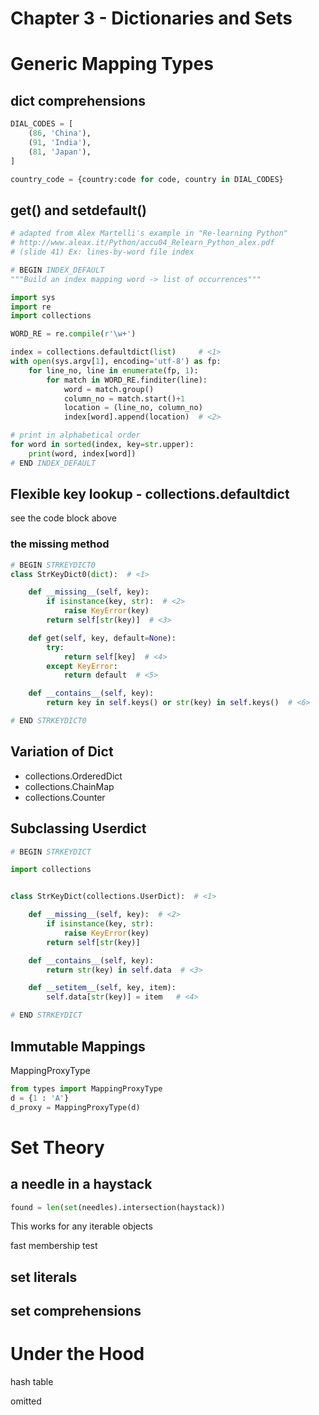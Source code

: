 # Chapter 3 - Dictionaries and Sets

# Generic Mapping Types

## dict comprehensions

```python
DIAL_CODES = [
    (86, 'China'),
    (91, 'India'),
    (81, 'Japan'),
]

country_code = {country:code for code, country in DIAL_CODES}
```

## get() and setdefault()

```python
# adapted from Alex Martelli's example in "Re-learning Python"
# http://www.aleax.it/Python/accu04_Relearn_Python_alex.pdf
# (slide 41) Ex: lines-by-word file index

# BEGIN INDEX_DEFAULT
"""Build an index mapping word -> list of occurrences"""

import sys
import re
import collections

WORD_RE = re.compile(r'\w+')

index = collections.defaultdict(list)     # <1>
with open(sys.argv[1], encoding='utf-8') as fp:
    for line_no, line in enumerate(fp, 1):
        for match in WORD_RE.finditer(line):
            word = match.group()
            column_no = match.start()+1
            location = (line_no, column_no)
            index[word].append(location)  # <2> 

# print in alphabetical order
for word in sorted(index, key=str.upper):
    print(word, index[word])
# END INDEX_DEFAULT
```

## Flexible key lookup - collections.defaultdict

see the code block above

### the __missing__ method

```python
# BEGIN STRKEYDICT0
class StrKeyDict0(dict):  # <1>

    def __missing__(self, key):
        if isinstance(key, str):  # <2>
            raise KeyError(key)
        return self[str(key)]  # <3>

    def get(self, key, default=None):
        try:
            return self[key]  # <4>
        except KeyError:
            return default  # <5>

    def __contains__(self, key):
        return key in self.keys() or str(key) in self.keys()  # <6>

# END STRKEYDICT0
```

## Variation of Dict

- collections.OrderedDict
- collections.ChainMap
- collections.Counter

## Subclassing Userdict

```python
# BEGIN STRKEYDICT

import collections


class StrKeyDict(collections.UserDict):  # <1>

    def __missing__(self, key):  # <2>
        if isinstance(key, str):
            raise KeyError(key)
        return self[str(key)]

    def __contains__(self, key):
        return str(key) in self.data  # <3>

    def __setitem__(self, key, item):
        self.data[str(key)] = item   # <4>

# END STRKEYDICT
```

## Immutable Mappings

MappingProxyType

```python
from types import MappingProxyType
d = {1 : 'A'}
d_proxy = MappingProxyType(d)
```

# Set Theory

## a needle in a haystack

```python
found = len(set(needles).intersection(haystack))
```
This works for any iterable objects

fast membership test

## set literals

## set comprehensions

# Under the Hood

hash table

omitted